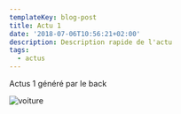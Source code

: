 ```yaml
---
templateKey: blog-post
title: Actu 1
date: '2018-07-06T10:56:21+02:00'
description: Description rapide de l'actu
tags:
  - actus
---
```

Actus 1 généré par le back

![voiture](/img/renault.jpg)
